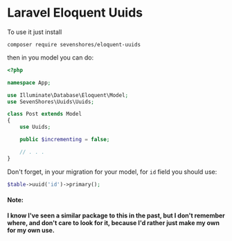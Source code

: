 # Laravel Eloquent Uuids

To use it just install

```
composer require sevenshores/eloquent-uuids
```

then in you model you can do:

```php
<?php

namespace App;

use Illuminate\Database\Eloquent\Model;
use SevenShores\Uuids\Uuids;

class Post extends Model
{
    use Uuids;

    public $incrementing = false;

    // . . .
}
```


Don't forget, in your migration for your model, for `id` field you should use:

```php
$table->uuid('id')->primary();
```

#### Note:
**I know I've seen a similar package to this in the past, but I don't remember where,
and don't care to look for it, because I'd rather just make my own for my own use.**
